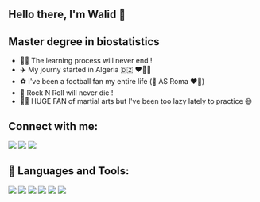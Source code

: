 ## Hello there, I'm Walid  👊 

## Master degree in biostatistics

- 👨‍💻 The learning process will never end !
- ✈️ My journy started in Algeria :algeria: ❤️🤍💚
- ⚽️ I've been a football fan my entire life (🐺 AS Roma ❤️💛)
- 🎸 Rock N Roll will never die !
- 🥊🥋 HUGE FAN of martial arts but I've been too lazy lately to practice 😅

## Connect with me:
<p align="left">
<a href = "https://www.linkedin.com/in/walid-kandouci-9b4172172/"><img src="https://img.icons8.com/fluent/50/000000/linkedin.png"/></a>
<a href = "https://www.facebook.com/WalidKanduci"><img src="https://img.icons8.com/fluent/50/000000/facebook.png"/></a>
<a href = "https://www.instagram.com/kandouci_walid/?hl=fr"><img src="https://img.icons8.com/fluent/50/000000/instagram-new.png"/></a>
</p>


## 🚀 Languages and Tools:

<p align="left"> 
  <img src="https://img.icons8.com/color/50/000000/python--v1.png"/>
  <img src="https://img.icons8.com/external-becris-flat-becris/50/000000/external-r-data-science-becris-flat-becris.png"/>
  <img src="https://img.icons8.com/color/50/000000/visual-studio-code-2019.png"/>
  <img src="https://img.icons8.com/material-outlined/50/000000/github.png"/>
  <img src="https://img.icons8.com/color/50/000000/microsoft-office-2019.png"/>
  <img src="https://img.icons8.com/color/50/000000/mysql-logo.png"/>
</p>
